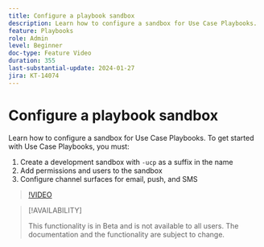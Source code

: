 ```yaml
---
title: Configure a playbook sandbox
description: Learn how to configure a sandbox for Use Case Playbooks. 
feature: Playbooks
role: Admin
level: Beginner
doc-type: Feature Video
duration: 355
last-substantial-update: 2024-01-27
jira: KT-14074
---
```


# Configure a playbook sandbox

Learn how to configure a sandbox for Use Case Playbooks. To get started with Use Case Playbooks, you must:

1. Create a development sandbox with `-ucp` as a suffix in the name
1. Add permissions and users to the sandbox
1. Configure channel surfaces for email, push, and SMS

>[!VIDEO](https://video.tv.adobe.com/v/3426987/?learn=on)

>[!AVAILABILITY]
>
>This functionality is in Beta and is not available to all users. The documentation and the functionality are subject to change.